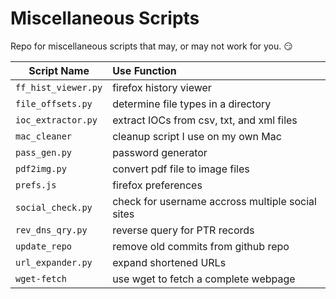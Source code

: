 # Miscellaneous Scripts

Repo for miscellaneous scripts that may, or may not work for you. :smirk:

| Script Name         | Use Function                                     |
| ------------------- | :----------------------------------------------- |
| `ff_hist_viewer.py` | firefox history viewer                           |
| `file_offsets.py`   | determine file types in a directory              |
| `ioc_extractor.py`  | extract IOCs from csv, txt, and xml files        |
| `mac_cleaner`       | cleanup script I use on my own Mac               |
| `pass_gen.py`       | password generator                               |
| `pdf2img.py`        | convert pdf file to image files                  |
| `prefs.js`          | firefox preferences                              |
| `social_check.py`   | check for username accross multiple social sites |
| `rev_dns_qry.py`    | reverse query for PTR records                    |
| `update_repo`       | remove old commits from github repo              |
| `url_expander.py`   | expand shortened URLs                            |
| `wget-fetch`        | use wget to fetch a complete webpage             |
